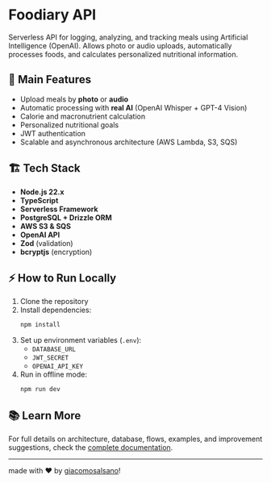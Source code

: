 # Foodiary API

Serverless API for logging, analyzing, and tracking meals using Artificial Intelligence (OpenAI). Allows photo or audio uploads, automatically processes foods, and calculates personalized nutritional information.

## 🚀 Main Features
- Upload meals by **photo** or **audio**
- Automatic processing with **real AI** (OpenAI Whisper + GPT-4 Vision)
- Calorie and macronutrient calculation
- Personalized nutritional goals
- JWT authentication
- Scalable and asynchronous architecture (AWS Lambda, S3, SQS)

## 🏗️ Tech Stack
- **Node.js 22.x**
- **TypeScript**
- **Serverless Framework**
- **PostgreSQL + Drizzle ORM**
- **AWS S3 & SQS**
- **OpenAI API**
- **Zod** (validation)
- **bcryptjs** (encryption)

## ⚡ How to Run Locally
1. Clone the repository
2. Install dependencies:
   ```bash
   npm install
   ```
3. Set up environment variables (`.env`):
   - `DATABASE_URL`
   - `JWT_SECRET`
   - `OPENAI_API_KEY`
4. Run in offline mode:
   ```bash
   npm run dev
   ```

## 📚 Learn More
For full details on architecture, database, flows, examples, and improvement suggestions, check the [complete documentation](https://github.com/giacomosalsano/foodiary-api/blob/main/documentation.md).

---

made with ♥ by [giacomosalsano](https://giacomosalsano.com)! 